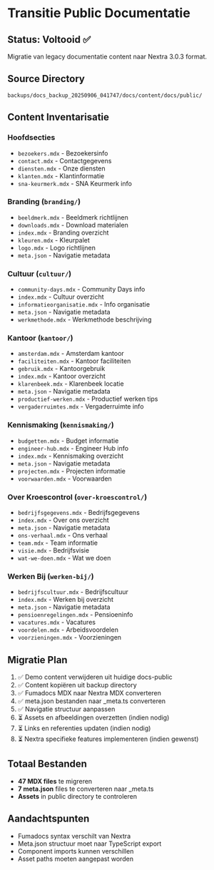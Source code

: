 # Transitie Public Documentatie

## Status: Voltooid ✅

Migratie van legacy documentatie content naar Nextra 3.0.3 format.

## Source Directory
`backups/docs_backup_20250906_041747/docs/content/docs/public/`

## Content Inventarisatie

### Hoofdsecties
- `bezoekers.mdx` - Bezoekersinfo
- `contact.mdx` - Contactgegevens  
- `diensten.mdx` - Onze diensten
- `klanten.mdx` - Klantinformatie
- `sna-keurmerk.mdx` - SNA Keurmerk info

### Branding (`branding/`)
- `beeldmerk.mdx` - Beeldmerk richtlijnen
- `downloads.mdx` - Download materialen
- `index.mdx` - Branding overzicht
- `kleuren.mdx` - Kleurpalet
- `logo.mdx` - Logo richtlijnen
- `meta.json` - Navigatie metadata

### Cultuur (`cultuur/`)  
- `community-days.mdx` - Community Days info
- `index.mdx` - Cultuur overzicht
- `informatieorganisatie.mdx` - Info organisatie
- `meta.json` - Navigatie metadata
- `werkmethode.mdx` - Werkmethode beschrijving

### Kantoor (`kantoor/`)
- `amsterdam.mdx` - Amsterdam kantoor
- `faciliteiten.mdx` - Kantoor faciliteiten
- `gebruik.mdx` - Kantoorgebruik
- `index.mdx` - Kantoor overzicht
- `klarenbeek.mdx` - Klarenbeek locatie
- `meta.json` - Navigatie metadata
- `productief-werken.mdx` - Productief werken tips
- `vergaderruimtes.mdx` - Vergaderruimte info

### Kennismaking (`kennismaking/`)
- `budgetten.mdx` - Budget informatie
- `engineer-hub.mdx` - Engineer Hub info
- `index.mdx` - Kennismaking overzicht
- `meta.json` - Navigatie metadata
- `projecten.mdx` - Projecten informatie
- `voorwaarden.mdx` - Voorwaarden

### Over Kroescontrol (`over-kroescontrol/`)
- `bedrijfsgegevens.mdx` - Bedrijfsgegevens
- `index.mdx` - Over ons overzicht
- `meta.json` - Navigatie metadata
- `ons-verhaal.mdx` - Ons verhaal
- `team.mdx` - Team informatie
- `visie.mdx` - Bedrijfsvisie
- `wat-we-doen.mdx` - Wat we doen

### Werken Bij (`werken-bij/`)
- `bedrijfscultuur.mdx` - Bedrijfscultuur
- `index.mdx` - Werken bij overzicht
- `meta.json` - Navigatie metadata  
- `pensioenregelingen.mdx` - Pensioeninfo
- `vacatures.mdx` - Vacatures
- `voordelen.mdx` - Arbeidsvoordelen
- `voorzieningen.mdx` - Voorzieningen

## Migratie Plan

1. ✅ Demo content verwijderen uit huidige docs-public
2. ✅ Content kopiëren uit backup directory  
3. ✅ Fumadocs MDX naar Nextra MDX converteren
4. ✅ meta.json bestanden naar _meta.ts converteren
5. ✅ Navigatie structuur aanpassen
6. ⏳ Assets en afbeeldingen overzetten (indien nodig)
7. ⏳ Links en referenties updaten (indien nodig)
8. ⏳ Nextra specifieke features implementeren (indien gewenst)

## Totaal Bestanden
- **47 MDX files** te migreren
- **7 meta.json** files te converteren naar _meta.ts
- **Assets** in public directory te controleren

## Aandachtspunten
- Fumadocs syntax verschilt van Nextra
- Meta.json structuur moet naar TypeScript export
- Component imports kunnen verschillen
- Asset paths moeten aangepast worden